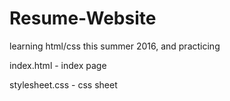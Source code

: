 # Resume-Website
learning html/css this summer 2016, and practicing

index.html - index page

stylesheet.css - css sheet
